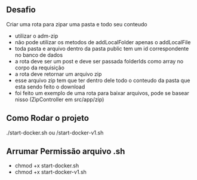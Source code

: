 ## Desafio 

Criar uma rota para zipar uma pasta e todo seu conteudo
 - utilizar o adm-zip
 - não pode utilizar os metodos de addLocalFolder apenas o addLocalFile
 - toda pasta e arquivo dentro da pasta public tem um id correspondente no banco de dados
 - a rota deve ser um post e deve ser passada folderIds como array no corpo da requisição
 - a rota deve retornar um arquivo zip
 - esse arquivo zip tem que ter dentro dele todo o conteudo da pasta que esta sendo feito o download
 - foi feito um exemplo de uma rota para baixar arquivos, pode se basear nisso (ZipController em src/app/zip)


## Como Rodar o projeto 
  ./start-docker.sh ou /start-docker-v1.sh
  
## Arrumar Permissão arquivo .sh

  - chmod +x start-docker.sh
  - chmod +x start-docker-v1.sh
